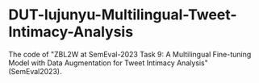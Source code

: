 # DUT-lujunyu-Multilingual-Tweet-Intimacy-Analysis
The code of "ZBL2W at SemEval-2023 Task 9: A Multilingual Fine-tuning Model with Data Augmentation for Tweet Intimacy Analysis" (SemEval2023).
